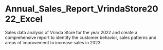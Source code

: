 # Annual_Sales_Report_VrindaStore2022_Excel
Sales data analysis of Vrinda Store for the year 2022 and create a comprehensive report to identify the customer behavior, sales patterns and areas of improvement to increase sales in 2023.
